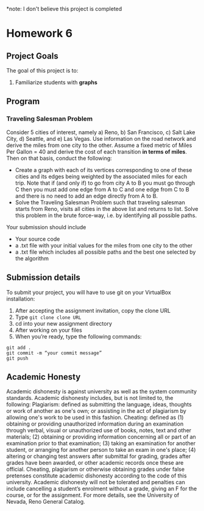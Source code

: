 *note: I don't believe this project is completed

# Homework 6

## Project Goals
The goal of this project is to:
1.	Familiarize students with **graphs**

## Program
### Traveling Salesman Problem
Consider 5 cities of interest, namely a) Reno, b) San Francisco, c) Salt Lake City, d) Seattle, and e) Las Vegas. Use information on the road network and derive the miles from one city to the other. Assume a fixed metric of Miles Per Gallon = 40 and derive the cost of each transition **in terms of miles**. Then on that basis, conduct the following:
- Create a graph with each of its vertices corresponding to one of these cities and its edges being weighted by the associated miles for each trip. Note that if (and only if) to go from city A to B you must go through C then you must add one edge from A to C and one edge from C to B and there is no need to add an edge directly from A to B.
- Solve the Traveling Salesman Problem such that traveling salesman starts from Reno, visits all cities in the above list and returns to list. Solve this problem in the brute force-way, i.e. by identifying all possible paths.

Your submission should include 
- Your source code
- a .txt file with your initial values for the miles from one city to the other
- a .txt file which includes all possible paths and the best one selected by the algorithm

## Submission details
To submit your project, you will have to use git on your VirtualBox installation:
1.	After accepting the assignment invitation, copy the clone URL
2.	Type 
```git clone clone URL```
3.	cd into your new assignment directory
4.	After working on your files
5.	When you’re ready, type the following commands: 
```
git add .
git commit -m “your commit message”
git push
```
## Academic Honesty
Academic dishonesty is against university as well as the system community standards. Academic dishonesty includes, but is not limited to, the following:
Plagiarism: defined as submitting the language, ideas, thoughts or work of another as one's own; or assisting in the act of plagiarism by allowing one's work to be used in this fashion.
Cheating: defined as (1) obtaining or providing unauthorized information during an examination through verbal, visual or unauthorized use of books, notes, text and other materials; (2) obtaining or providing information concerning all or part of an examination prior to that examination; (3) taking an examination for another student, or arranging for another person to take an exam in one's place; (4) altering or changing test answers after submittal for grading, grades after grades have been awarded, or other academic records once these are official.
Cheating, plagiarism or otherwise obtaining grades under false pretenses constitute academic
dishonesty according to the code of this university. Academic dishonesty will not be tolerated and
penalties can include cancelling a student’s enrolment without a grade, giving an F for the course, or for the assignment. For more details, see the University of Nevada, Reno General Catalog.
